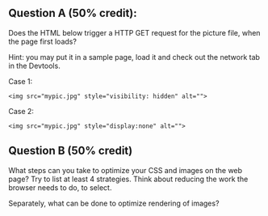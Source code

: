 ## Question A (50% credit): 

Does the HTML below trigger a HTTP GET request for the picture file, when the page first loads?  

Hint: you may put it in a sample page, load it and check out the network tab in the Devtools.

Case 1:
    
    <img src="mypic.jpg" style="visibility: hidden" alt="">

Case 2:
    
    <img src="mypic.jpg" style="display:none" alt="">


## Question B (50% credit)

What steps can you take to optimize your CSS and images on the web page?  Try to list at least 4 strategies. Think about reducing the work the browser needs to do, to select.  

Separately, what can be done to optimize rendering of images?

